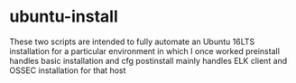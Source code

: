 # ubuntu-install
These two scripts are intended to fully automate an Ubuntu 16LTS installation for a particular environment in which I once worked
preinstall handles basic installation and cfg
postinstall mainly handles ELK client and OSSEC installation for that host
